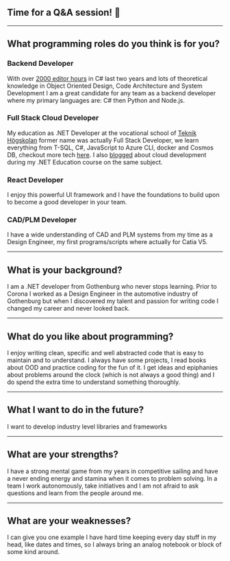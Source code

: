 ## Time for a Q&A session! 🎤

---

## What programming roles do you think is for you?

### Backend Developer

With over [2000 editor hours](/stats) in C# last two years and lots of theoretical knowledge in Object Oriented Design, Code Architecture and System Development I am a great candidate for any team as a backend developer where my primary languages are: C# then Python and Node.js.

### Full Stack Cloud Developer

My education as .NET Developer at the vocational school of [Teknik Högskolan](https://teknikhogskolan.se/utbildningar/net-utvecklare/) former name was actually Full Stack Developer, we learn everything from T-SQL, C#, JavaScript to Azure CLI, docker and Cosmos DB, checkout more tech [here](/tech). I also [blogged](https://robinaxelsson.github.io/) about cloud development during my .NET Education course on the same subject.

### React Developer

I enjoy this powerful UI framework and I have the foundations to build upon to become a good developer in your team.

### CAD/PLM Developer

I have a wide understanding of CAD and PLM systems from my time as a Design Engineer, my first programs/scripts where actually for Catia V5.

---

## What is your background?

I am a .NET developer from Gothenburg who never stops learning. Prior to Corona I worked as a Design Engineer in the automotive industry of Gothenburg but when I discovered my talent and passion for writing code I changed my career and never looked back.

---

## What do you like about programming?

I enjoy writing clean, specific and well abstracted code that is easy to maintain and to understand. I always have some projects, I read books about OOD and practice coding for the fun of it. I get ideas and epiphanies about problems around the clock (which is not always a good thing) and I do spend the extra time to understand something thoroughly.

---

## What I want to do in the future?

I want to develop industry level libraries and frameworks

---

## What are your strengths?

I have a strong mental game from my years in competitive sailing and have a never ending energy and stamina when it comes to problem solving. In a team I work autonomously, take initiatives and I am not afraid to ask questions and learn from the people around me.

---

## What are your weaknesses?

I can give you one example I have hard time keeping every day stuff in my head, like dates and times, so I always bring an analog notebook or block of some kind around.
